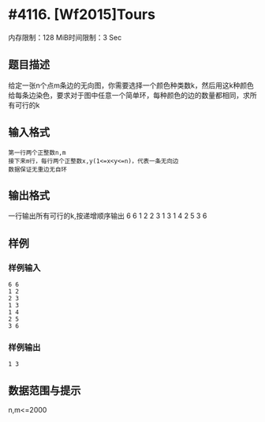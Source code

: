 # #4116. [Wf2015]Tours

内存限制：128 MiB时间限制：3 Sec

## 题目描述

给定一张n个点m条边的无向图，你需要选择一个颜色种类数k，然后用这k种颜色给每条边染色，要求对于图中任意一个简单环，每种颜色的边的数量都相同，求所有可行的k

## 输入格式

    
    第一行两个正整数n,m
    接下来m行，每行两个正整数x,y(1<=x<y<=n)，代表一条无向边
    数据保证无重边无自环

## 输出格式

一行输出所有可行的k,按递增顺序输出 6 6 1 2 2 3 1 3 1 4 2 5 3 6

## 样例

### 样例输入

    
    6 6
    1 2
    2 3
    1 3
    1 4
    2 5
    3 6
    

### 样例输出

    
    1 3
    
    

## 数据范围与提示

 n,m<=2000
